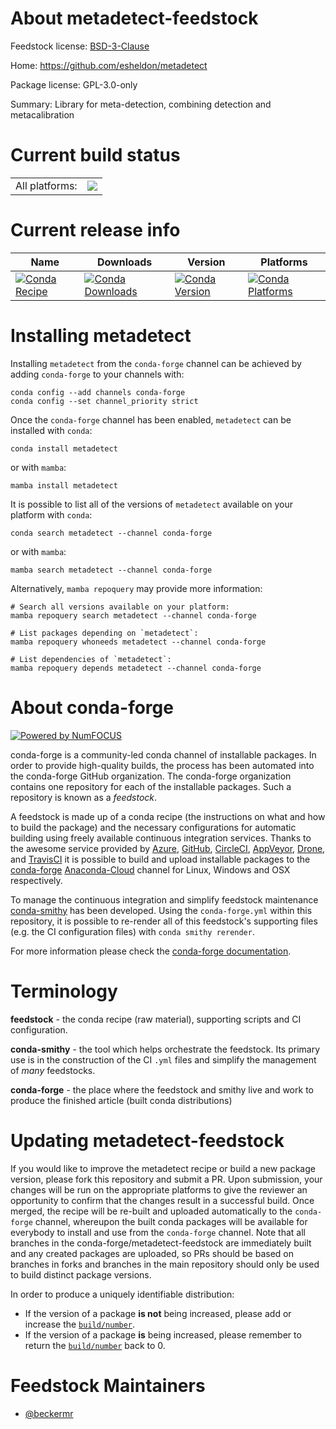 About metadetect-feedstock
==========================

Feedstock license: [BSD-3-Clause](https://github.com/conda-forge/metadetect-feedstock/blob/main/LICENSE.txt)

Home: https://github.com/esheldon/metadetect

Package license: GPL-3.0-only

Summary: Library for meta-detection, combining detection and metacalibration

Current build status
====================


<table><tr><td>All platforms:</td>
    <td>
      <a href="https://dev.azure.com/conda-forge/feedstock-builds/_build/latest?definitionId=12027&branchName=main">
        <img src="https://dev.azure.com/conda-forge/feedstock-builds/_apis/build/status/metadetect-feedstock?branchName=main">
      </a>
    </td>
  </tr>
</table>

Current release info
====================

| Name | Downloads | Version | Platforms |
| --- | --- | --- | --- |
| [![Conda Recipe](https://img.shields.io/badge/recipe-metadetect-green.svg)](https://anaconda.org/conda-forge/metadetect) | [![Conda Downloads](https://img.shields.io/conda/dn/conda-forge/metadetect.svg)](https://anaconda.org/conda-forge/metadetect) | [![Conda Version](https://img.shields.io/conda/vn/conda-forge/metadetect.svg)](https://anaconda.org/conda-forge/metadetect) | [![Conda Platforms](https://img.shields.io/conda/pn/conda-forge/metadetect.svg)](https://anaconda.org/conda-forge/metadetect) |

Installing metadetect
=====================

Installing `metadetect` from the `conda-forge` channel can be achieved by adding `conda-forge` to your channels with:

```
conda config --add channels conda-forge
conda config --set channel_priority strict
```

Once the `conda-forge` channel has been enabled, `metadetect` can be installed with `conda`:

```
conda install metadetect
```

or with `mamba`:

```
mamba install metadetect
```

It is possible to list all of the versions of `metadetect` available on your platform with `conda`:

```
conda search metadetect --channel conda-forge
```

or with `mamba`:

```
mamba search metadetect --channel conda-forge
```

Alternatively, `mamba repoquery` may provide more information:

```
# Search all versions available on your platform:
mamba repoquery search metadetect --channel conda-forge

# List packages depending on `metadetect`:
mamba repoquery whoneeds metadetect --channel conda-forge

# List dependencies of `metadetect`:
mamba repoquery depends metadetect --channel conda-forge
```


About conda-forge
=================

[![Powered by
NumFOCUS](https://img.shields.io/badge/powered%20by-NumFOCUS-orange.svg?style=flat&colorA=E1523D&colorB=007D8A)](https://numfocus.org)

conda-forge is a community-led conda channel of installable packages.
In order to provide high-quality builds, the process has been automated into the
conda-forge GitHub organization. The conda-forge organization contains one repository
for each of the installable packages. Such a repository is known as a *feedstock*.

A feedstock is made up of a conda recipe (the instructions on what and how to build
the package) and the necessary configurations for automatic building using freely
available continuous integration services. Thanks to the awesome service provided by
[Azure](https://azure.microsoft.com/en-us/services/devops/), [GitHub](https://github.com/),
[CircleCI](https://circleci.com/), [AppVeyor](https://www.appveyor.com/),
[Drone](https://cloud.drone.io/welcome), and [TravisCI](https://travis-ci.com/)
it is possible to build and upload installable packages to the
[conda-forge](https://anaconda.org/conda-forge) [Anaconda-Cloud](https://anaconda.org/)
channel for Linux, Windows and OSX respectively.

To manage the continuous integration and simplify feedstock maintenance
[conda-smithy](https://github.com/conda-forge/conda-smithy) has been developed.
Using the ``conda-forge.yml`` within this repository, it is possible to re-render all of
this feedstock's supporting files (e.g. the CI configuration files) with ``conda smithy rerender``.

For more information please check the [conda-forge documentation](https://conda-forge.org/docs/).

Terminology
===========

**feedstock** - the conda recipe (raw material), supporting scripts and CI configuration.

**conda-smithy** - the tool which helps orchestrate the feedstock.
                   Its primary use is in the construction of the CI ``.yml`` files
                   and simplify the management of *many* feedstocks.

**conda-forge** - the place where the feedstock and smithy live and work to
                  produce the finished article (built conda distributions)


Updating metadetect-feedstock
=============================

If you would like to improve the metadetect recipe or build a new
package version, please fork this repository and submit a PR. Upon submission,
your changes will be run on the appropriate platforms to give the reviewer an
opportunity to confirm that the changes result in a successful build. Once
merged, the recipe will be re-built and uploaded automatically to the
`conda-forge` channel, whereupon the built conda packages will be available for
everybody to install and use from the `conda-forge` channel.
Note that all branches in the conda-forge/metadetect-feedstock are
immediately built and any created packages are uploaded, so PRs should be based
on branches in forks and branches in the main repository should only be used to
build distinct package versions.

In order to produce a uniquely identifiable distribution:
 * If the version of a package **is not** being increased, please add or increase
   the [``build/number``](https://docs.conda.io/projects/conda-build/en/latest/resources/define-metadata.html#build-number-and-string).
 * If the version of a package **is** being increased, please remember to return
   the [``build/number``](https://docs.conda.io/projects/conda-build/en/latest/resources/define-metadata.html#build-number-and-string)
   back to 0.

Feedstock Maintainers
=====================

* [@beckermr](https://github.com/beckermr/)

